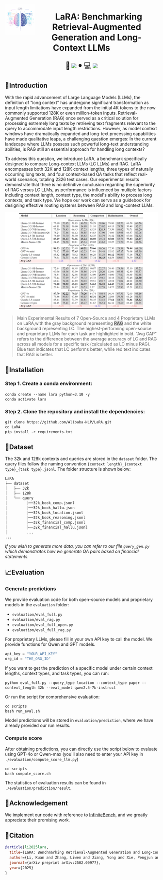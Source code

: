 <img src="figs/LaRA.png" alt="LaRA" width="100" align="left"><div align="center"><h1>&nbsp; LaRA: Benchmarking Retrieval-Augmented Generation and Long-Context LLMs</h1></div>

<p align="center">
<font size=5>📑</font>
<a target="_self" href="https://arxiv.org/abs/2502.09977"> <img style="height:14pt" src="https://img.shields.io/badge/-Paper-red?style=flat&logo=arxiv"></a> 
<font size=6>•</font> 
<font size=5>💻</font> 
<a target="_self" href="https://github.com/Alibaba-NLP/LaRA"> <img style="height:14pt" src="https://img.shields.io/badge/-Code-pink?style=flat&logo=github"></a>



## 🔎Introduction

With the rapid advancement of Large Language Models (LLMs), the definition of "long context" has undergone significant transformation as input length limitations have expanded from the initial 4K tokens to the now commonly supported 128K or even million-token inputs. Retrieval-Augmented Generation (RAG) once served as a critical solution for processing extremely long texts by retrieving text fragments relevant to the query to accommodate input length restrictions. However, as model context windows have dramatically expanded and long-text processing capabilities have made qualitative leaps, a challenging question emerges: In the current landscape where LLMs possess such powerful long-text understanding abilities, is RAG still an essential approach for handling long contexts?

To address this question, we introduce LaRA, a benchmark specifically designed to compare Long-context LLMs (LC LLMs) and RAG. LaRA encompasses both 32K and 128K context lengths, three types of naturally occurring long texts, and four context-based QA tasks that reflect real-world scenarios, totaling 2326 test cases. Our experimental results demonstrate that there is no definitive conclusion regarding the superiority of RAG versus LC LLMs, as performance is influenced by multiple factors including context length, context type, the model's ability to process long contexts, and task type. We hope our work can serve as a guidebook for designing effective routing systems between RAG and long-context LLMs.

![Main results of Loong](figs/main.png)
> Main Experimental Results of 7 Open-Source and 4 Proprietary LLMs on LaRA,with the gray background representing <span style="background-color: rgba(128, 128, 128, 0.3); font-weight: bold;">RAG</span> and the white background representing LC. The highest-performing open-source and proprietary LLMs for each task are highlighted in bold. "Avg GAP" refers to the difference between the average accuracy of LC and RAG across all models for a specific task (calculated as LC minus RAG). Blue text indicates that LC performs better, while red text indicates that RAG is better.
> 

## 🔨Installation
### Step 1. Create a conda environment:
```shell
conda create --name lara python=3.10 -y
conda activate lara
```
### Step 2. Clone the repository and install the dependencies:
```shell
git clone https://github.com/Alibaba-NLP/LaRA.git
cd LaRA
pip install -r requirements.txt
```

## 📃Dataset
The 32k and 128k contexts and queries are stored in the `dataset` folder. The query files follow the naming convention `{context length}_{context type}_{task type}.jsonl`. The folder structure is shown below:
```
LaRA
├── dataset
│   ├── 32k
│   ├── 128k
│   └── query
│         ├──32k_book_comp.jsonl
│         ├──32k_book_hallu.json
│         ├──32k_book_location.jsonl
│         ├──32k_book_reasoning.jsonl
│         ├──32k_financial_comp.jsonl
│         ├──32k_financial_hallu.jsonl
│         ...
...
```
*If you wish to generate more data, you can refer to our file `query_gen.py` which demonstrates how we generate QA pairs based on financial statements.*

## 📈Evaluation
### Generate predictions

We provide evaluation code for both open-source models and proprietary models in the `evaluation` folder:
* `evaluation/eval_full.py`
* `evaluation/eval_rag.py`
* `evaluation/eval_full_open.py`
* `evaluation/eval_full_rag.py`

For proprietary LLMs, please fill in your own API key to call the model. We provide functions for Qwen and GPT models.
```python
api_key = "YOUR_API_KEY"
org_id = "THE_ORG_ID"
```
If you want to get the prediction of a specific model under certain context lengths, context types, and task types, you can run:
```shell
python eval_full.py --query_type location --context_type paper --context_length 32k --eval_model qwen2.5-7b-instruct
```
Or run the script for comprehensive evaluation:
```shell
cd scripts
bash run_eval.sh
```
Model predictions will be stored in `evaluation/prediction`, where we have already provided our run results. 

### Compute score
After obtaining predictions, you can directly use the script below to evaluate using GPT-4o or Qwen-max (you'll also need to enter your API key in `./evaluation/compute_score_llm.py`)
```shell
cd scripts
bash compute_score.sh
```
The statistics of evaluation results can be found in `./evaluation/prediction/result`.
## 🌻Acknowledgement
We implement our code with reference to [InfiniteBench](https://github.com/OpenBMB/InfiniteBench), and we greatly appreciate their promising work.

## 🔔Citation
```bibtex
@article{li2025lara,
  title={LaRA: Benchmarking Retrieval-Augmented Generation and Long-Context LLMs-No Silver Bullet for LC or RAG Routing},
  author={Li, Kuan and Zhang, Liwen and Jiang, Yong and Xie, Pengjun and Huang, Fei and Wang, Shuai and Cheng, Minhao},
  journal={arXiv preprint arXiv:2502.09977},
  year={2025}
}
```
